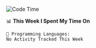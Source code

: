 <!--START_SECTION:waka-->
![Code Time](http://img.shields.io/badge/Code%20Time-1%2C073%20hrs%2016%20mins-blue)

📊 **This Week I Spent My Time On** 

```text
💬 Programming Languages: 
No Activity Tracked This Week
```


<!--END_SECTION:waka-->